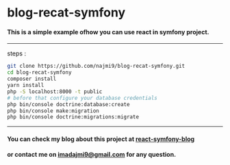 # blog-recat-symfony

#### This is a simple example ofhow you can use react in symfony project.
___
steps :
```bash
git clone https://github.com/najmi9/blog-recat-symfony.git
cd blog-recat-symfony
composer install
yarn install
php -S localhost:8000 -t public
# before that configure your database credentials
php bin/console doctrine:database:create
php bin/console make:migration
php bin/console doctrine:migrations:migrate
```
___
#### You can check my blog about this project at [react-symfony-blog](nami-imad.com/blog/react-symfony)
#### or contact me on **imadajmi9@gmail.com** for any question.
